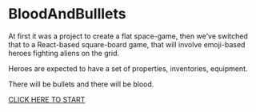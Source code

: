 # BloodAndBulllets

At first it was a project to create a flat space-game, 
then we've switched that to a React-based square-board game,
that will involve emoji-based heroes fighting aliens on the grid. 

Heroes are expected to have a set of properties, inventories, equipment.

There will be bullets and there will be blood.

[CLICK HERE TO START](build/)